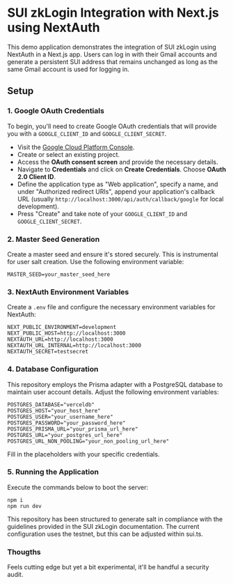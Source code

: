 # SUI zkLogin Integration with Next.js using NextAuth

This demo application demonstrates the integration of SUI zkLogin using NextAuth in a Next.js app. Users can log in with their Gmail accounts and generate a persistent SUI address that remains unchanged as long as the same Gmail account is used for logging in.

## Setup

### 1. Google OAuth Credentials

To begin, you'll need to create Google OAuth credentials that will provide you with a `GOOGLE_CLIENT_ID` and `GOOGLE_CLIENT_SECRET`.

- Visit the [Google Cloud Platform Console](https://console.cloud.google.com/).
- Create or select an existing project.
- Access the **OAuth consent screen** and provide the necessary details.
- Navigate to **Credentials** and click on **Create Credentials**. Choose **OAuth 2.0 Client ID**.
- Define the application type as "Web application", specify a name, and under "Authorized redirect URIs", append your application's callback URL (usually `http://localhost:3000/api/auth/callback/google` for local development).
- Press "Create" and take note of your `GOOGLE_CLIENT_ID` and `GOOGLE_CLIENT_SECRET`.

### 2. Master Seed Generation

Create a master seed and ensure it's stored securely. This is instrumental for user salt creation. Use the following environment variable:

```env
MASTER_SEED=your_master_seed_here
```

### 3. NextAuth Environment Variables

Create a `.env` file and configure the necessary environment variables for NextAuth:

```env
NEXT_PUBLIC_ENVIRONMENT=development
NEXT_PUBLIC_HOST=http://localhost:3000
NEXTAUTH_URL=http://localhost:3000
NEXTAUTH_URL_INTERNAL=http://localhost:3000
NEXTAUTH_SECRET=testsecret 
```

### 4. Database Configuration
This repository employs the Prisma adapter with a PostgreSQL database to maintain user account details. Adjust the following environment variables:

```env
POSTGRES_DATABASE="verceldb"
POSTGRES_HOST="your_host_here"
POSTGRES_USER="your_username_here"
POSTGRES_PASSWORD="your_password_here"
POSTGRES_PRISMA_URL="your_prisma_url_here"
POSTGRES_URL="your_postgres_url_here"
POSTGRES_URL_NON_POOLING="your_non_pooling_url_here"
```

Fill in the placeholders with your specific credentials.

### 5. Running the Application
Execute the commands below to boot the server:

```
npm i
npm run dev
```

This repository has been structured to generate salt in compliance with the guidelines provided in the SUI zkLogin documentation. The current configuration uses the testnet, but this can be adjusted within sui.ts.

### Thougths
Feels cutting edge but yet a bit experimental, it'll be handful a security audit.


